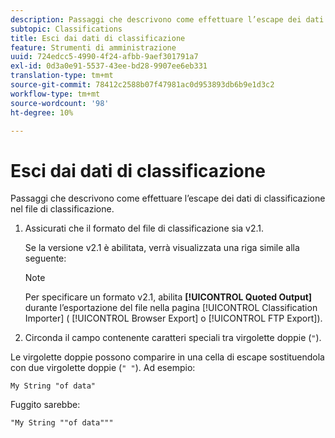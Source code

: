 ```yaml
---
description: Passaggi che descrivono come effettuare l’escape dei dati di classificazione nel file di classificazione.
subtopic: Classifications
title: Esci dai dati di classificazione
feature: Strumenti di amministrazione
uuid: 724edcc5-4990-4f24-afbb-9aef301791a7
exl-id: 0d3a0e91-5537-43ee-bd28-9907ee6eb331
translation-type: tm+mt
source-git-commit: 78412c2588b07f47981ac0d953893db6b9e1d3c2
workflow-type: tm+mt
source-wordcount: '98'
ht-degree: 10%

---
```


# Esci dai dati di classificazione

Passaggi che descrivono come effettuare l’escape dei dati di classificazione nel file di classificazione.

<!--Meike, please check this page against orginal. It might be missing information. -->

1. Assicurati che il formato del file di classificazione sia v2.1.

   Se la versione v2.1 è abilitata, verrà visualizzata una riga simile alla seguente:

   >[!NOTE]
   >
   >Per specificare un formato v2.1, abilita **[!UICONTROL Quoted Output]** durante l’esportazione del file nella pagina [!UICONTROL Classification Importer] ( [!UICONTROL Browser Export] o [!UICONTROL FTP Export]).

1. Circonda il campo contenente caratteri speciali tra virgolette doppie (`"`).

Le virgolette doppie possono comparire in una cella di escape sostituendola con due virgolette doppie (`" "`). Ad esempio:

```
My String "of data"
```

Fuggito sarebbe:

```
"My String ""of data"""
```
